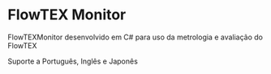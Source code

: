 # FlowTEX Monitor
FlowTEXMonitor desenvolvido em C# para uso da metrologia e avaliação do FlowTEX

Suporte a Português, Inglês e Japonês
